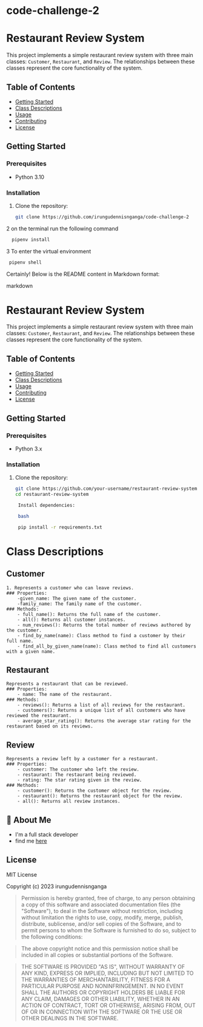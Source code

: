 # code-challenge-2
# Restaurant Review System

This project implements a simple restaurant review system with three main classes: `Customer`, `Restaurant`, and `Review`. The relationships between these classes represent the core functionality of the system.

## Table of Contents
- [Getting Started](#getting-started)
- [Class Descriptions](#class-descriptions)
- [Usage](#usage)
- [Contributing](#contributing)
- [License](#license)

## Getting Started

### Prerequisites
- Python 3.10

### Installation
1. Clone the repository:
   ```bash
   git clone https://github.com/irungudennisnganga/code-challenge-2

   ```
2 on the terminal run the following command
  ``````bash 
    pipenv install
  `````` 
3 To enter the virtual environment     
   ``````bash 
    pipenv shell
  ``````  

Certainly! Below is the README content in Markdown format:

markdown

# Restaurant Review System

This project implements a simple restaurant review system with three main classes: `Customer`, `Restaurant`, and `Review`. The relationships between these classes represent the core functionality of the system.

## Table of Contents
- [Getting Started](#getting-started)
- [Class Descriptions](#class-descriptions)
- [Usage](#usage)
- [Contributing](#contributing)
- [License](#license)

## Getting Started

### Prerequisites
- Python 3.x

### Installation
1. Clone the repository:
   ```bash
   git clone https://github.com/your-username/restaurant-review-system.git
   cd restaurant-review-system

    Install dependencies:

    bash

    pip install -r requirements.txt

#  Class Descriptions
## Customer

    1. Represents a customer who can leave reviews.
    ### Properties:
        -given_name: The given name of the customer.
        -family_name: The family name of the customer.
    ### Methods:
        - full_name(): Returns the full name of the customer.
        - all(): Returns all customer instances.
        - num_reviews(): Returns the total number of reviews authored by the customer.
        - find_by_name(name): Class method to find a customer by their full name.
        - find_all_by_given_name(name): Class method to find all customers with a given name.

## Restaurant

    Represents a restaurant that can be reviewed.
    ### Properties:
        - name: The name of the restaurant.
    ### Methods:
        - reviews(): Returns a list of all reviews for the restaurant.
        - customers(): Returns a unique list of all customers who have reviewed the restaurant.
        - average_star_rating(): Returns the average star rating for the restaurant based on its reviews.

## Review

    Represents a review left by a customer for a restaurant.
    ### Properties:
        - customer: The customer who left the review.
        - restaurant: The restaurant being reviewed.
        - rating: The star rating given in the review.
    ### Methods:
        - customer(): Returns the customer object for the review.
        - restaurant(): Returns the restaurant object for the review.
        - all(): Returns all review instances.
##  🚀 About Me
 * I'm a full stack developer
 * find me [here](https://github.com/irungudenninganga)


## License 
MIT License

Copyright (c) 2023 irungudennisnganga

>Permission is hereby granted, free of charge, to any person obtaining a copy
of this software and associated documentation files (the "Software"), to deal
in the Software without restriction, including without limitation the rights
to use, copy, modify, merge, publish, distribute, sublicense, and/or sell
copies of the Software, and to permit persons to whom the Software is
furnished to do so, subject to the following conditions:

>The above copyright notice and this permission notice shall be included in all
copies or substantial portions of the Software.

>THE SOFTWARE IS PROVIDED "AS IS", WITHOUT WARRANTY OF ANY KIND, EXPRESS OR
IMPLIED, INCLUDING BUT NOT LIMITED TO THE WARRANTIES OF MERCHANTABILITY,
FITNESS FOR A PARTICULAR PURPOSE AND NONINFRINGEMENT. IN NO EVENT SHALL THE
AUTHORS OR COPYRIGHT HOLDERS BE LIABLE FOR ANY CLAIM, DAMAGES OR OTHER
LIABILITY, WHETHER IN AN ACTION OF CONTRACT, TORT OR OTHERWISE, ARISING FROM,
OUT OF OR IN CONNECTION WITH THE SOFTWARE OR THE USE OR OTHER DEALINGS IN THE
SOFTWARE.  

        